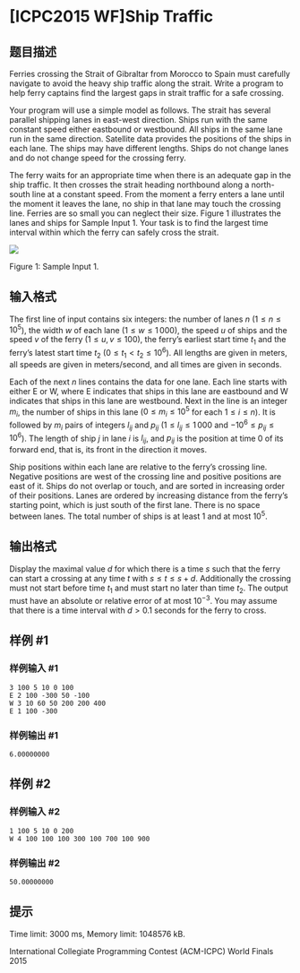 # [ICPC2015 WF]Ship Traffic

## 题目描述

Ferries crossing the Strait of Gibraltar from Morocco to Spain must carefully navigate to avoid the heavy ship traffic along the strait. Write a program to help ferry captains find the largest gaps in strait traffic for a safe crossing.

Your program will use a simple model as follows. The strait has several parallel shipping lanes in east-west direction. Ships run with the same constant speed either eastbound or westbound. All ships in the same lane run in the same direction. Satellite data provides the positions of the ships in each lane. The ships may have different lengths. Ships do not change lanes and do not change speed for the crossing ferry.

The ferry waits for an appropriate time when there is an adequate gap in the ship traffic. It then crosses the strait heading northbound along a north-south line at a constant speed. From the moment a ferry enters a lane until the moment it leaves the lane, no ship in that lane may touch the crossing line. Ferries are so small you can neglect their size. Figure 1 illustrates the lanes and ships for Sample Input 1. Your task is to find the largest time interval within which the ferry can safely cross the strait.

  ![](https://vj.z180.cn/186da23b465c6f0f9a3f8b946eb2e17d?v=1601909422) 

   Figure 1: Sample Input 1. 

## 输入格式

The first line of input contains six integers: the number of lanes $n$ ($1 \leq n \leq 10^5$), the width $w$ of each lane ($1 \leq w \leq 1\, 000$), the speed $u$ of ships and the speed $v$ of the ferry ($1 \leq u, v \leq 100$), the ferry’s earliest start time $t_1$ and the ferry’s latest start time $t_2$ ($0 \leq t_1 < t_2 \leq 10^6$). All lengths are given in meters, all speeds are given in meters/second, and all times are given in seconds.

Each of the next $n$ lines contains the data for one lane. Each line starts with either E or W, where E indicates that ships in this lane are eastbound and W indicates that ships in this lane are westbound. Next in the line is an integer $m_ i$, the number of ships in this lane ($0 \leq m_ i \leq 10^5$ for each $1 \leq i \leq n$). It is followed by $m_ i$ pairs of integers $l_{ij}$ and $p_{ij}$ ($1 \leq l_{ij} \leq 1\, 000$ and $-10^6 \leq p_{ij} \leq 10^6$). The length of ship $j$ in lane $i$ is $l_{ij}$, and $p_{ij}$ is the position at time $0$ of its forward end, that is, its front in the direction it moves.

Ship positions within each lane are relative to the ferry’s crossing line. Negative positions are west of the crossing line and positive positions are east of it. Ships do not overlap or touch, and are sorted in increasing order of their positions. Lanes are ordered by increasing distance from the ferry’s starting point, which is just south of the first lane. There is no space between lanes. The total number of ships is at least $1$ and at most $10^5$.

## 输出格式

Display the maximal value $d$ for which there is a time $s$ such that the ferry can start a crossing at any time $t$ with $s \leq t \leq s+d$. Additionally the crossing must not start before time $t_1$ and must start no later than time $t_2$. The output must have an absolute or relative error of at most $10^{-3}$. You may assume that there is a time interval with $d > 0.1$ seconds for the ferry to cross.

## 样例 #1

### 样例输入 #1
```
3 100 5 10 0 100
E 2 100 -300 50 -100
W 3 10 60 50 200 200 400
E 1 100 -300
```

### 样例输出 #1

```
6.00000000
```

## 样例 #2

### 样例输入 #2
```
1 100 5 10 0 200
W 4 100 100 100 300 100 700 100 900
```

### 样例输出 #2

```
50.00000000
```

## 提示

Time limit: 3000 ms, Memory limit: 1048576 kB. 

 International Collegiate Programming Contest (ACM-ICPC) World Finals 2015
